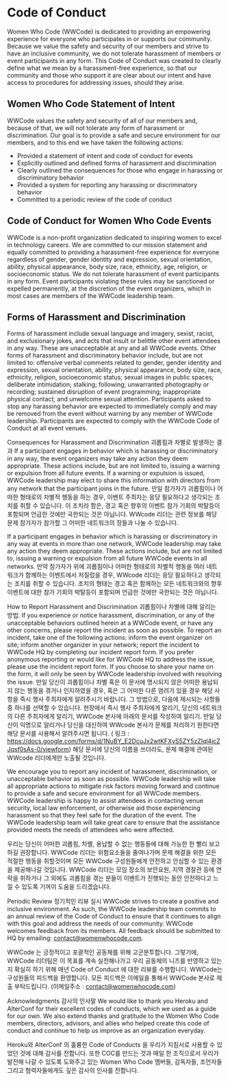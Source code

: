 # Code of Conduct

Women Who Code (WWCode) is dedicated to providing an empowering experience for everyone who participates in or supports our community. Because we value the safety and security of our members and strive to have an inclusive community, we do not tolerate harassment of members or event participants in any form. This Code of Conduct was created to clearly define what we mean by a harassment-free experience, so that our community and those who support it are clear about our intent and have access to procedures for addressing issues, should they arise.

## Women Who Code Statement of Intent

WWCode values the safety and security of all of our members and, because of that, we will not tolerate any form of harassment or discrimination. Our goal is to provide a safe and secure environment for our members, and to this end we have taken the following actions:

- Provided a statement of intent and code of conduct for events
- Explicitly outlined and defined forms of harassment and discrimination
- Clearly outlined the consequences for those who engage in harassing or discriminatory behavior
- Provided a system for reporting any harassing or discriminatory behavior
- Committed to a periodic review of the code of conduct

## Code of Conduct for Women Who Code Events

WWCode is a non-profit organization dedicated to inspiring women to excel in technology careers. We are committed to our mission statement and equally committed to providing a harassment-free experience for everyone regardless of gender, gender identity and expression, sexual orientation, ability, physical appearance, body size, race, ethnicity, age, religion, or socioeconomic status. We do not tolerate harassment of event participants in any form. Event participants violating these rules may be sanctioned or expelled permanently, at the discretion of the event organizers, which in most cases are members of the WWCode leadership team.

## Forms of Harassment and Discrimination

Forms of harassment include sexual language and imagery, sexist, racist, and exclusionary jokes, and acts that insult or belittle other event attendees in any way. These are unacceptable at any and all WWCode events. Other forms of harassment and discriminatory behavior include, but are not limited to: offensive verbal comments related to gender, gender identity and expression, sexual orientation, ability, physical appearance, body size, race, ethnicity, religion, socioeconomic status; sexual images in public spaces; deliberate intimidation; stalking; following; unwarranted photography or recording; sustained disruption of event programming; inappropriate physical contact; and unwelcome sexual attention. Participants asked to stop any harassing behavior are expected to immediately comply and may be removed from the event without warning by any member of WWCode leadership. Participants are expected to comply with the WWCode Code of Conduct at all event venues.

Consequences for Harassment and Discrimination
괴롭힘과 차별로 발생하는 결과
If a participant engages in behavior which is harassing or discriminatory in any way, the event organizers may take any action they deem appropriate. These actions include, but are not limited to, issuing a warning or expulsion from all future events. If a warning or expulsion is issued, WWCode leadership may elect to share this information with directors from any network that the participant joins in the future. 만일 참가자가 괴롭힘이나 어떠한 형태로의 차별적 행동을 하는 경우, 이벤트 주최자는 응당 필요하다고 생각되는 조치를 취할 수 있습니다. 이 조치라 함은, 경고 혹은 향후의 이벤트 참가 기회의 박탈등이 포함되며 언급한 것에만 국한되는 것은 아닙니다. WWcode 리더는 관련 정보를 해당 문제 참가자가 참가할 그 어떠한 네트워크의 장들과 나눌 수 있습니다.

If a participant engages in behavior which is harassing or discriminatory in any way at events in more than one network, WWCode leadership may take any action they deem appropriate. These actions include, but are not limited to, issuing a warning or expulsion from all future WWCode events in all networks. 만약 참가자가 위에 괴롭힘이나 어떠한 형태로의 차별적 행동을 여러 네트워크가 함께하는 이벤트에서 저질렀을 경우, WWcode 리더는 응당 필요하다고 생각되는 조치를 취할 수 있습니다. 조치의 형태는 경고 혹은 함께하는 모든 네트워크와의 향후 이벤트에 대한 참가 기회의 박탈등이 포함되며 언급한 것에만 국한되는 것은 아닙니다.

How to Report Harassment and Discrimination
괴롭힘이나 차별에 대해 알리는 방법.
If you experience or notice harassment, discrimination, or any of the unacceptable behaviors outlined herein at a WWCode event, or have any other concerns, please report the incident as soon as possible. To report an incident, take one of the following actions: inform the event organizer on site; inform another organizer in your network; report the incident to WWCode HQ by completing our incident report form. If you prefer anonymous reporting or would like for WWCode HQ to address the issue, please use the incident report form. If you choose to share your name on the form, it will only be seen by WWCode leadership involved with resolving the issue. 만일 당신이 괴롭힘이나 차별 혹은 이 문서에 명시되지 않은 어떠한 용납되지 않는 행동을 겪거나 인지하였을 경우, 혹은 그 어떠한 다른 염려가 있을 경우 해당 사항을 즉시 행사 주최자에게 알려주시기 바랍니다. 그 방법으로, 다음에 제시되는 사항들 중 하나를 선택할 수 있습니다. 현장에서 즉시 행사 주최자에게 알리기, 당신의 네트워크의 다른 주최자에게 알리기, WWCode 본사에 아래의 문서를 작성하여 알리기. 만일 당신이 익명으로 알리거나 당신을 대신하여 WWcode 본사가 문제를 처리하기 원한다면 해당 문서를 사용해서 알려주시면 됩니다. ( 링크 : https://docs.google.com/forms/d/1NuBY_E2DcuJx2wtKFXyS5ZY5zZlql4jcZJqsf0sAs-0/viewform) 해당 문서에 당신의 이름을 쓰더라도, 문제 해결에 관여된 WWcode 리더에게만 노출될 것입니다.

We encourage you to report any incident of harassment, discrimination, or unacceptable behavior as soon as possible. WWCode leadership will take all appropriate actions to mitigate risk factors moving forward and continue to provide a safe and secure environment for all WWCode members. WWCode leadership is happy to assist attendees in contacting venue security, local law enforcement, or otherwise aid those experiencing harassment so that they feel safe for the duration of the event. The WWCode leadership team will take great care to ensure that the assistance provided meets the needs of attendees who were affected.

우리는 당신이 어떠한 괴롭힘, 차별, 용납할 수 없는 행동들에 대해 가능한 한 빨리 보고하길 권장합니다. WWCode 리더는 위험요소들을 줄여나가며 문제 해결을 위한 모든 적절한 행동을 취할것이며 모든 WWCode 구성원들에게 안전하고 안심할 수 있는 환경을 제공해나갈 것입니다. WWCode 리더는 모임 장소의 보안요원, 지역 경찰관 등에 연락을 취하거나 그 외에도 괴롭힘을 겪는 분들이 이벤트가 진행되는 동안 안전하다고 느낄 수 있도록 기꺼이 도움을 드리겠습니다.

Periodic Review
정기적인 리뷰 실시
WWCode strives to create a positive and inclusive environment. As such, the WWCode leadership team commits to an annual review of the Code of Conduct to ensure that it continues to align with this goal and address the needs of our community. WWCode welcomes feedback from its members. All feedback should be submitted to HQ by emailing: contact@womenwhocode.com.

WWCode 는 긍정적이고 포괄적인 공동체를 위해 고군분투합니다. 그렇기에, WWCode 리더팀은 이 목표를 계속 실천해나가고 우리 공동체의 니즈를 반영하고 있는지 확실히 하기 위해 매년 Code of Conduct 에 대한 리뷰를 수행합니다. WWCode는 구성원들의 피드백을 환영합니다. 모든 피드백은 이메일을 통해서 WWCode 본사로 제출 부탁드립니다. (이메일주소 : contact@womenwhocode.com)

Acknowledgments
감사의 인사말
We would like to thank you Heroku and AlterConf for their excellent codes of conducts, which we used as a guide for our own. We also extend thanks and gratitude to the Women Who Code members, directors, advisors, and allies who helped create this code of conduct and continue to help us improve as an organization everyday.

Heroku와 AlterConf 의 훌륭한 Code of Conducts 을 우리가 지침서로 사용할 수 있었던 것에 대해 감사를 전합니다. 또한 COC를 만드는 것과 매일 한 조직으로서 우리가 발전해 나갈 수 있도록 도와주고 있는 Women Who Code 멤버들, 감독자들, 조언자들 그리고 협력자들에게도 깊은 감사의 인사를 전합니다.
